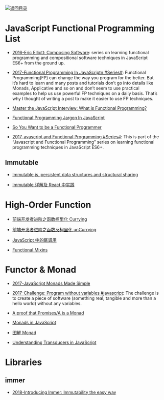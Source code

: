 [![返回目录](https://user-images.githubusercontent.com/5803001/38079637-ff0abcf0-3371-11e8-9b76-ad651620afc7.jpg)](https://github.com/wx-chevalier/Awesome-Lists)

# JavaScript Functional Programming List

* [2016-Eric Elliott: Composing Software](http://6me.us/SJr7): series on learning functional programming and compositional software techniques in JavaScript ES6+ from the ground up.

* [2017-Functional Programming In JavaScriptn #Series#](http://6me.us/1P1r): Functional Programming(FP) can change the way you program for the better. But it’s hard to learn and many posts and tutorials don’t go into details like Monads, Applicative and so on and don’t seem to use practical examples to help us use powerful FP techniques on a daily basis. That’s why I thought of writing a post to make it easier to use FP techniques.

- [Master the JavaScript Interview: What is Functional Programming?](https://medium.com/javascript-scene/master-the-javascript-interview-what-is-functional-programming-7f218c68b3a0#.huw4ylx0v)

- [Functional Programming Jargon In JavaScript](https://github.com/hemanth/functional-programming-jargon)

- [So You Want to be a Functional Programmer](https://medium.com/@cscalfani/so-you-want-to-be-a-functional-programmer-part-2-7005682cec4a)

- [2017-avascript and Functional Programming #Series#](https://parg.co/UQn): This is part of the “Javascript and Functional Programming” series on learning functional programming techniques in JavaScript ES6+.

## Immutable

* [Immutable.js, persistent data structures and structural sharing](https://medium.com/@dtinth/immutable-js-persistent-data-structures-and-structural-sharing-6d163fbd73d2#.owzsyqtbd)

* [Immutable 详解及 React 中实践](https://github.com/camsong/blog/issues/3)

# High-Order Function

* [前端开发者进阶之函数柯里化 Currying](http://www.cnblogs.com/pigtail/p/3447660.html)

- [前端开发者进阶之函数反柯里化 unCurrying](http://www.cnblogs.com/pigtail/p/3450852.html)

- [JavaScript 中的尾调用](https://fe.ele.me/javascript-zhong-de-wei-diao-yong/)

* [Functional Mixins](https://parg.co/bLu)

# Functor & Monad

* [2017-JavaScript Monads Made Simple](https://parg.co/bB3)

* [2017-Challenge: Program without variables #javascript](https://parg.co/USF): The challenge is to create a piece of software (something real, tangible and more than a hello world) without any variables.

- [A proof that Promises/A is a Monad](https://gist.github.com/briancavalier/3296186)

- [Monads in JavaScript](https://curiosity-driven.org/monads-in-javascript#continuation)

- [图解 Monad](http://www.ruanyifeng.com/blog/2015/07/monad.html)

* [Understanding Transducers in JavaScript](https://medium.com/@roman01la/understanding-transducers-in-javascript-3500d3bd9624#.qicl6ze0h)

# Libraries

## immer

* [2018-Introducing Immer: Immutability the easy way](https://hackernoon.com/introducing-immer-immutability-the-easy-way-9d73d8f71cb3)
